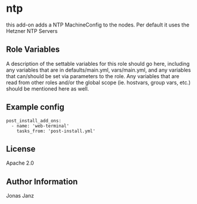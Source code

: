 ntp
=========

this add-on adds a NTP MachineConfig to the nodes. Per default it uses the Hetzner NTP Servers

Role Variables
--------------

A description of the settable variables for this role should go here, including any variables that are in defaults/main.yml, vars/main.yml, and any variables that can/should be set via parameters to the role. Any variables that are read from other roles and/or the global scope (ie. hostvars, group vars, etc.) should be mentioned here as well.

Example config
----------------

```
post_install_add_ons:
  - name: 'web-terminal'
    tasks_from: 'post-install.yml'
```

License
-------

Apache 2.0

Author Information
------------------

Jonas Janz